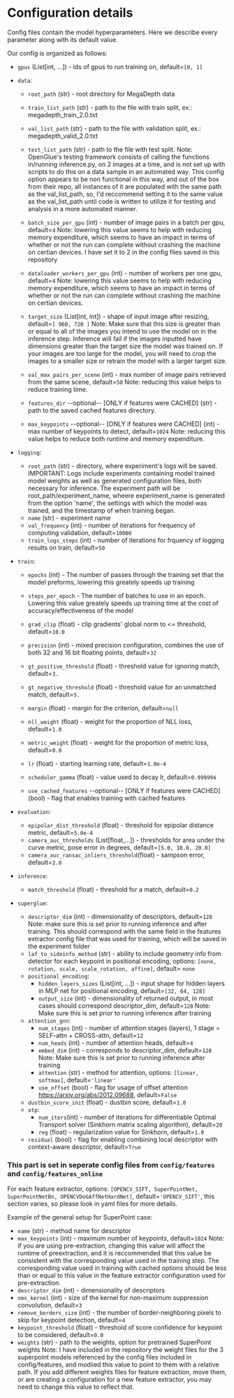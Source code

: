 # Configuration details
Config files contain the model hyperparameters. Here we describe every parameter along with its default value.

Our config is organized as follows:

* `gpus` (List[int, ...]) - ids of gpus to run training on, default=`[0, 1]` 
  

* `data`:  
  * `root_path` (str) - root directory for MegaDepth data
  * `train_list_path` (str) - path to the file with train split, ex.: megadepth_train_2.0.txt
  * `val_list_path` (str) - path to the file with validation split, ex.: megadepth_valid_2.0.txt
  * `test_list_path` (str) - path to the file with test split. Note: OpenGlue's testing framework consists of calling the functions in/running inference.py, on 2 images at a time, and is not set up with scripts to do this on a data sample in an automated way. This config option appears to be non functional in this way, and out of the box from their repo, all instances of it are populated with the same path as the val_list_path, so, I'd reccommend setting it to the same value as the val_list_path until code is written to utilize it for testing and analysis in a more automated manner.
  * `batch_size_per_gpu` (int) -  number of image pairs in a batch per gpu, default=`4` Note: lowering this value seems to help with reducing memory expenditure, which seems to have an impact in terms of whether or not the run can complete without crashing the machine on certian devices. I have set it to 2 in the config files saved in this repository
  * `dataloader_workers_per_gpu` (int) - number of workers per one gpu, default=`4` Note: lowering this value seems to help with reducing memory expenditure, which seems to have an impact in terms of whether or not the run can complete without crashing the machine on certian devices.
  * `target_size` (List[int, int]) - shape of input image after resizing, default=`[ 960, 720 ]` Note: Make sure that this size is greater than or equal to all of the images you intend to use the model on in the inference step. Inference will fail if the images inputted have dimensions greater than the target size the model was trained on. If your images are too large for the model, you will need to crop the images to a smaller size or retrain the model with a larger target size.
  * `val_max_pairs_per_scene` (int) - max number of image pairs retrieved from the same scene, default=`50` Note: reducing this value helps to reduce training time.
    
  * `features_dir` --optional-- [ONLY if features were CACHED] (str) - path to the saved cached features directory.
  * `max_keypoints` --optional-- [ONLY if features were CACHED] (int) - max number of keypoints to detect, default=`1024` Note: reducing this value helps to reduce both runtime and memory expenditure.

* `logging`:
    * `root_path` (str) - directory, where experiment's logs will be saved. IMPORTANT: Logs include experiments containing model trained model weights as well as generated configuration files, both necessary for inference. The experiment path will be root_path/experiment_name, wheere experiment_name is generated from the option 'name', the settings with which the model was trained, and the timestamp of when training began.
    * `name` (str) - experiment name
    * `val_frequency` (int) - number of iterations for frequency of computing validation, default=`10000`
    * `train_logs_steps` (int) - number of iterations for frquency of logging results on train, default=`50`

  
* `train`: 
    * `epochs` (int) - The number of passes through the training set that the model preforms, lowering this greately speeds up training
    * `steps_per_epoch` - The number of batches to use in an epoch. Lowering this value greately speeds up training time at the cost of accuracy/effectiveness of the model
    * `grad_clip` (float) - clip gradients' global norm to <= threshold, default=`10.0` 
    * `precision` (int) - mixed precision configuration, combines the use of both 32 and 16 bit floating points, default=`32`
    * `gt_positive_threshold` (float) - threshold value for ignoring match, default=`3.`
    * `gt_negative_threshold` (float) - threshold value for an unmatched match, default=`5.`
    * `margin` (float) - margin for the criterion, default=`null`
    * `nll_weight` (float) - weight for the proportion of NLL loss, default=`1.0`
    * `metric_weight` (float) - weight for the proportion of metric loss, default=`0.0`
    * `lr` (float) - starting learning rate, default=`1.0e-4`
    * `scheduler_gamma` (float) - value used to decay lr, default=`0.999994`
  
    * `use_cached_features` --optional-- [ONLY if features were CACHED] (bool) - flag that enables training with cached features

* `evaluation`: 
    * `epipolar_dist_threshold` (float) - threshold for epipolar distance metric, default=`5.0e-4` 
    * `camera_auc_thresholds` (List[float,...]) - thresholds for area under the curve metric, pose error in degrees, default=`[5.0, 10.0, 20.0]`  
    * `camera_auc_ransac_inliers_threshold`(float) - sampson error, default=`2.0` 


* `inference`:
  * `match_threshold` (float) - threshold for a match, default=`0.2`
    
    
* `superglue`: 
    * `descriptor_dim` (int) - dimensionality of descriptors, default=`128` Note: make sure this is set prior to running inference and after training. This should correspond with the same field in the features extractor config file that was used for training, which will be saved in the experiment folder
    * `laf_to_sideinfo_method` (str) - ability to include geometry info from detector for each keypoint in positional encoding, options: `[none, rotation, scale, scale_rotation, affine]`, default= `none`
    * `positional_encoding`: 
        * `hidden_layers_sizes` (List[int, ...]) - input shape for hidden layers in MLP net for positional encoding, default=`[32, 64, 128]`
        * `output_size` (int) - dimensionality of returned output, in most cases should correspond descriptor_dim, default=`128` Note: Make sure this is set prior to running inference after training
    * `attention_gnn`:
        * `num_stages` (int) - number of attention stages (layers), 1 stage = SELF-attn + CROSS-attn, default=`12` 
        * `num_heads` (int) - number of attention heads, default=`4` 
        * `embed_dim` (int) - corresponds to descriptor_dim, default=`128` Note: Make sure this is set prior to running inference after training
        * `attention` (str) - method for attention, options: `[linear, softmax]`, default=`'linear'` 
        * `use_offset` (bool) - flag for usage of offset attention https://arxiv.org/abs/2012.09688, default=`False`
    * `dustbin_score_init` (float) - dustbin score, default=`1.0` 
    * `otp`:
        * `num_iters`(int) - number of iterations for differentiable Optimal Transport solver (Sinkhorn matrix scaling algorithm), default=`20`
        * `reg` (float) - regularization value for Sinkhorn, default=`1.0`
    * `residual` (bool) - flag for enabling combining local descriptor with context-aware descriptor, default=`True` 
    
### This part is set in seperate config files from `config/features` and `config/features_online`
For each feature extractor, options: `[OPENCV_SIFT, SuperPointNet, SuperPointNetBn, OPENCVDoGAffNetHardNet]`, default=`'OPENCV_SIFT'`, this section varies, so please look in yaml files for more details.

Example of the general setup for SuperPoint case:
* `name` (str) - method name for descriptor
* `max_keypoints` (int) - maximum number of keypoints, default=`1024` Note: if you are using pre-extraction, changing this value will affect the runtime of preextraction, and it is reccommended that this value be consistent with the corresponding value used in the training step. The corresponding value used in training with cached options should be less than or equal to this value in the feature extractor configuration used for pre-extraction.
* `descriptor_dim` (int) - dimensionality of descriptors 
* `nms_kernel` (int) - size of the kernel for non-maximum suppression convolution, default=`3`
* `remove_borders_size` (int) - the number of border-neighboring pixels to skip for keypoint detection, default=`4`
* `keypoint_threshold` (float) - threshold of score confidence for keypoint to be considered, default=`0.0`
* `weights` (str) - path to the weights, option for pretrained SuperPoint weights Note: I have included in the repository the weight files for the 3 superpoint models referenced by the config files included in config/features, and modiied this value to point to them with a relative path. If you add different weights files for feature extraction, move them, or are creating a configuration for a new feature extractor, you may need to change this value to reflect that.
